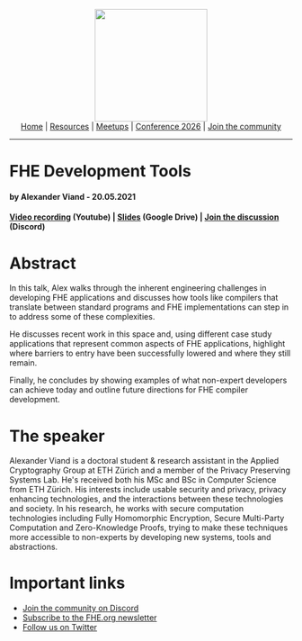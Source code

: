 <!-- Main header navigation -->
<p align="center">
  <img width="200" src="https://user-images.githubusercontent.com/5758427/180978488-db825482-5a58-4c7c-9589-c494a6f0be04.png"><br/>
  <a href="https://fhe-org.github.io">Home</a> | <a href="https://fhe-org.github.io/resources">Resources</a> | <a href="https://fhe-org.github.io/meetups/">Meetups</a> | <a href="https://fhe-org.github.io/conferences/conference-2026/">Conference 2026</a> | <a href="https://fhe-org.github.io/community">Join the community</a>
</p>
<hr/>
<!-- /Main header navigation -->


# FHE Development Tools
#### by Alexander Viand - 20.05.2021

#### <a href="https://www.youtube.com/watch?v=G8idc7koqWs">Video recording</a> (Youtube) | <a href="https://cdn.fhe.org/slides/fhe_tools_slides_alex_viand.pdf">Slides</a> (Google Drive) | <a href="https://discord.fhe.org">Join the discussion</a> (Discord)

# Abstract
In this talk, Alex walks through the inherent engineering challenges in developing FHE applications and discusses how tools like compilers that translate between standard programs and FHE implementations can step in to address some of these complexities.

He discusses recent work in this space and, using different case study applications that represent common aspects of FHE applications, highlight where barriers to entry have been successfully lowered and where they still remain.

Finally, he concludes by showing examples of what non-expert developers can achieve today and outline future directions for FHE compiler development.

# The speaker
Alexander Viand is a doctoral student & research assistant in the Applied Cryptography Group at ETH Zürich and a member of the Privacy Preserving Systems Lab. He's received both his MSc and BSc in Computer Science from ETH Zürich. His interests include usable security and privacy, privacy enhancing technologies, and the interactions between these technologies and society. In his research, he works with secure computation technologies including Fully Homomorphic Encryption, Secure Multi-Party Computation and Zero-Knowledge Proofs, trying to make these techniques more accessible to non-experts by developing new systems, tools and abstractions.

# Important links
- <a href="https://discord.fhe.org">Join the community on Discord</a>
- <a href="https://fheorg.substack.com">Subscribe to the FHE.org newsletter</a>
- <a href="https://twitter.com/fhe_org">Follow us on Twitter</a>

